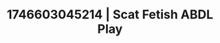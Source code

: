 ---
categories:
- Intimate storytelling
- AI-generated
- Erogenous zones
- Eco-erotica
- Slow strip tease
- ASMR
- Shadow kink
- Cosplay
image: /assets/images/1746603045214.jpg
layout: post
seo:
  description: Featured content with high-quality ABDL Play, Scat Fetish. HD images
    available.
  keywords: ABDL Play, Scat Fetish
  og_image: /assets/images/1746603045214.jpg
  schema_type: VisualArtwork
tags:
- ABDL Play
- Scat Fetish
- '#1746603045214'
title: 1746603045214 | Scat Fetish ABDL Play
---